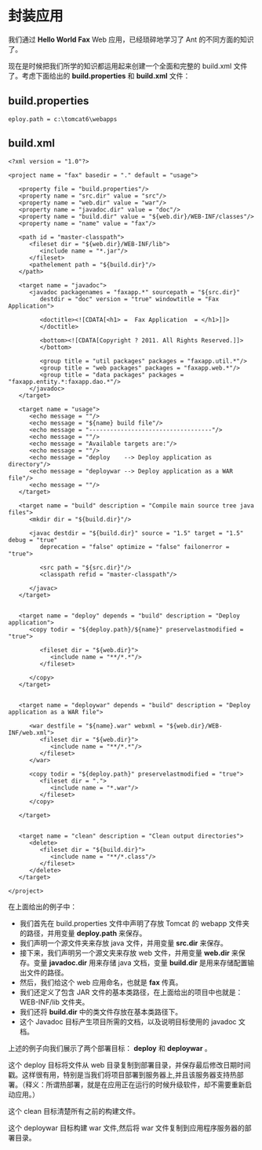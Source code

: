 # 封装应用

我们通过 **Hello World Fax** Web 应用，已经琐碎地学习了 Ant 的不同方面的知识了。

现在是时候把我们所学的知识都运用起来创建一个全面和完整的 build.xml 文件了。考虑下面给出的 **build.properties** 和 **build.xml** 文件：

## build.properties

```
eploy.path = c:\tomcat6\webapps
```

## build.xml

```
<?xml version = "1.0"?>

<project name = "fax" basedir = "." default = "usage">

   <property file = "build.properties"/>
   <property name = "src.dir" value = "src"/>
   <property name = "web.dir" value = "war"/>
   <property name = "javadoc.dir" value = "doc"/>
   <property name = "build.dir" value = "${web.dir}/WEB-INF/classes"/>
   <property name = "name" value = "fax"/>

   <path id = "master-classpath">
      <fileset dir = "${web.dir}/WEB-INF/lib">
         <include name = "*.jar"/>
      </fileset>
      <pathelement path = "${build.dir}"/>
   </path>
    
   <target name = "javadoc">
      <javadoc packagenames = "faxapp.*" sourcepath = "${src.dir}" 
         destdir = "doc" version = "true" windowtitle = "Fax Application">
         
         <doctitle><![CDATA[<h1> =  Fax Application  = </h1>]]>
         </doctitle>

         <bottom><![CDATA[Copyright ? 2011. All Rights Reserved.]]>
         </bottom>

         <group title = "util packages" packages = "faxapp.util.*"/>
         <group title = "web packages" packages = "faxapp.web.*"/> 
         <group title = "data packages" packages = "faxapp.entity.*:faxapp.dao.*"/>
      </javadoc>
   </target>

   <target name = "usage">
      <echo message = ""/>
      <echo message = "${name} build file"/>
      <echo message = "-----------------------------------"/>
      <echo message = ""/>
      <echo message = "Available targets are:"/>
      <echo message = ""/>
      <echo message = "deploy    --> Deploy application as directory"/>
      <echo message = "deploywar --> Deploy application as a WAR file"/>
      <echo message = ""/>
   </target>

   <target name = "build" description = "Compile main source tree java files">
      <mkdir dir = "${build.dir}"/>
      
      <javac destdir = "${build.dir}" source = "1.5" target = "1.5" debug = "true"
         deprecation = "false" optimize = "false" failonerror = "true">
         
         <src path = "${src.dir}"/>
         <classpath refid = "master-classpath"/>
         
      </javac>
   </target>


   <target name = "deploy" depends = "build" description = "Deploy application">
      <copy todir = "${deploy.path}/${name}" preservelastmodified = "true">

         <fileset dir = "${web.dir}">
            <include name = "**/*.*"/>
         </fileset>

      </copy>
   </target>


   <target name = "deploywar" depends = "build" description = "Deploy application as a WAR file">
   
      <war destfile = "${name}.war" webxml = "${web.dir}/WEB-INF/web.xml">
         <fileset dir = "${web.dir}">
            <include name = "**/*.*"/>
         </fileset>
      </war>
      
      <copy todir = "${deploy.path}" preservelastmodified = "true">
         <fileset dir = ".">
            <include name = "*.war"/>
         </fileset>
      </copy>
      
   </target>
    

   <target name = "clean" description = "Clean output directories">
      <delete>
         <fileset dir = "${build.dir}">
            <include name = "**/*.class"/>
         </fileset>
      </delete>
   </target>
   
</project>
```

在上面给出的例子中：

- 我们首先在 build.properties 文件中声明了存放 Tomcat 的 webapp 文件夹的路径，并用变量 **deploy.path** 来保存。
- 我们声明一个源文件夹来存放 java 文件，并用变量 **src.dir** 来保存。
- 接下来，我们声明另一个源文夹来存放 web 文件，并用变量 **web.dir** 来保存。变量 **javadoc.dir** 用来存储 java 文档，变量 **build.dir** 是用来存储配置输出文件的路径。
- 然后，我们给这个 web 应用命名，也就是 **fax** 传真。
- 我们还定义了包含 JAR 文件的基本类路径，在上面给出的项目中也就是： WEB-INF/lib 文件夹。
- 我们还将 **build.dir**  中的类文件存放在基本类路径下。
- 这个 Javadoc 目标产生项目所需的文档，以及说明目标使用的 javadoc 文档。

上述的例子向我们展示了两个部署目标： **deploy**  和 **deploywar** 。

这个 deploy 目标将文件从 web 目录复制到部署目录，并保存最后修改日期时间戳。这样很有用，特别是当我们将项目部署到服务器上,并且该服务器支持热部署。（释义：所谓热部署，就是在应用正在运行的时候升级软件，却不需要重新启动应用。）

这个 clean 目标清楚所有之前的构建文件。

这个 deploywar 目标构建 war 文件,然后将 war 文件复制到应用程序服务器的部署目录。
